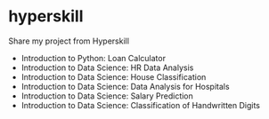 # hyperskill
Share my project from Hyperskill

- Introduction to Python: Loan Calculator
- Introduction to Data Science: HR Data Analysis
- Introduction to Data Science: House Classification
- Introduction to Data Science: Data Analysis for Hospitals
- Introduction to Data Science: Salary Prediction
- Introduction to Data Science: Classification of Handwritten Digits

